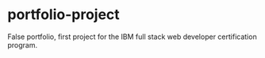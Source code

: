 # portfolio-project
False portfolio, first project for the IBM full stack web developer certification program.
